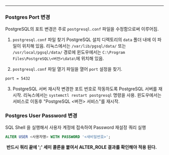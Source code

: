 ***

### Postgres Port 변경

PostgreSQL의 포트 변경은 주로 `postgresql.conf` 파일을 수정함으로써 이루어짐.

1.  `postgresql.conf` 파일 찾기
   PostgreSQL 설치 디렉토리의 `data` 폴더 내에 이 파일이 위치해 있음. 
   리눅스에서는 `/var/lib/pgsql/data/` 또는 `/usr/local/pgsql/data/` 경로에 
   윈도우에서는 `C:\Program Files\PostgreSQL\<버전>\data\`에 위치해 있음.
    
2.  `postgresql.conf` 파일 열기
   파일을 열어 `port` 설정을 찾기. 

```bash
port = 5432
```

3.  PostgreSQL 서버 재시작
   변경한 포트 번호로 작동하도록 PostgreSQL 서버를 재시작. 
   리눅스에서는 `systemctl restart postgresql` 명령을 사용.
   윈도우에서는 서비스로 이동후  "PostgreSQL <버전> 서비스"를 재시작.

### Postgres User Password 변경 

SQL Shell 을 실행해서 사용자 계정에 접속하여 Password 재설정 쿼리 실행

```sql
ALTER USER <사용자명> WITH PASSWORD '<새비밀번호>';
```

 **반드시 쿼리 끝에 ';' 세미 콜론을 붙여서 ALTER_ROLE 결과를 확인해야 적용 된다.**
 